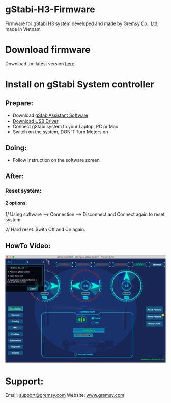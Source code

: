 # gStabi-H3-Firmware
Firmware for gStabi H3 system developed and made by Gremsy Co., Ltd, made in Vietnam

# Download firmware
Download the latest version [here](https://github.com/Gremsy/gStabi-H3-Firmware/releases)

# Install on gStabi System controller
## Prepare:
- Download [gStabiAssistant Software](https://github.com/Gremsy/gStabi-Software/releases)
- [Download USB Driver](https://www.silabs.com/products/mcu/Pages/USBtoUARTBridgeVCPDrivers.aspx)
- Connect gStabi system to your Laptop, PC or Mac
- Switch on the system, DON'T Turn Motors on

## Doing:
 - Follow instruction on the software screen

## After:
### Reset system:
#### 2 options:
1/ Using software --> Connection --> Disconnect and Connect again to reset system

2/ Hard reset: Swith Off and On again.

## HowTo Video:
![Walkthrough Video](UpgradeFirmwareWalkthrough.gif)

# Support:
Email: support@gremsy.com
Website: www.gremsy.com


